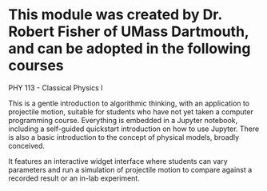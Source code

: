 # This module was created by Dr. Robert Fisher of UMass Dartmouth, and can be adopted in the following courses

PHY 113 - Classical Physics I

This is a gentle introduction to algorithmic thinking, with an application to projectile motion, suitable for students who have not yet taken a computer 
programming course. Everything is embedded in a Jupyter notebook, including a self-guided quickstart introduction on how to use Jupyter. There is also a 
basic introduction to the concept of physical models, broadly conceived.

It features an interactive widget interface where students can vary parameters and run a simulation of projectile motion to compare 
against a recorded result or an in-lab experiment.
